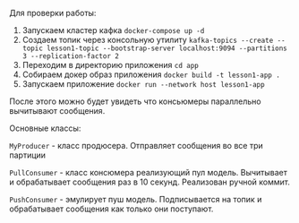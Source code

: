 Для проверки работы: 

1. Запускаем кластер кафка ```docker-compose up -d ```
2. Создаем топик через консольную утилиту ```kafka-topics --create --topic lesson1-topic --bootstrap-server localhost:9094 --partitions 3 --replication-factor 2```
2. Переходим в директорию приложения ```cd app```
3. Собираем докер образ приложения ```docker build -t lesson1-app .```
4. Запускаем приложение ```docker run --network host lesson1-app```

После этого можно будет увидеть что консьюмеры параллельно вычитывают сообщения. 

Основные классы: 

`MyProducer` - класс продюсера. Отправляет сообщения во все три партиции

`PullConsumer` - класс консюмера реализующий пул модель. Вычитывает и обрабатывает сообщения раз в 10 секунд. Реализован ручной коммит. 

`PushConsumer` - эмулирует пуш модель. Подписывается на топик и обрабатывает сообщения как только они поступают.